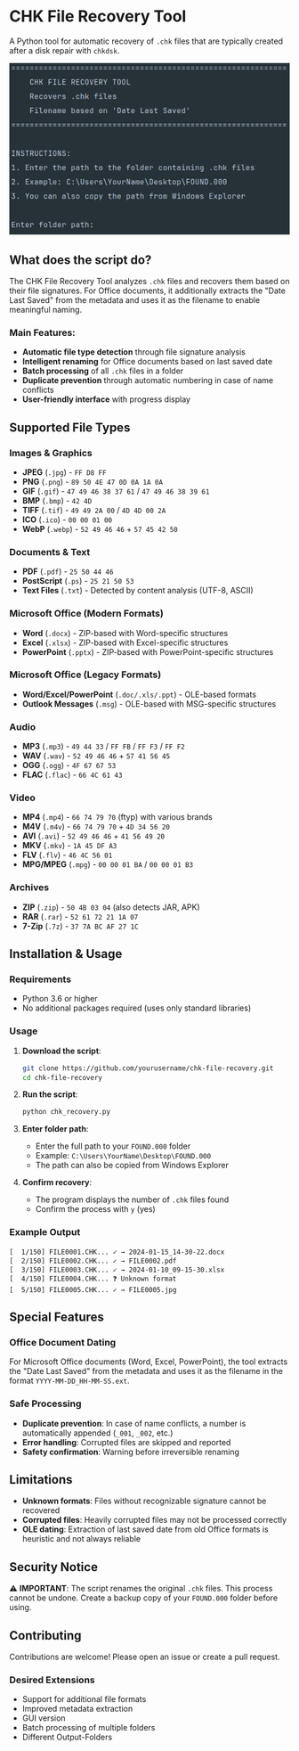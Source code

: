 # CHK File Recovery Tool

A Python tool for automatic recovery of `.chk` files that are typically created after a disk repair with `chkdsk`.

![img.png](assets/img.png)
## What does the script do?

The CHK File Recovery Tool analyzes `.chk` files and recovers them based on their file signatures. For Office documents, it additionally extracts the "Date Last Saved" from the metadata and uses it as the filename to enable meaningful naming.

### Main Features:
- **Automatic file type detection** through file signature analysis
- **Intelligent renaming** for Office documents based on last saved date
- **Batch processing** of all `.chk` files in a folder
- **Duplicate prevention** through automatic numbering in case of name conflicts
- **User-friendly interface** with progress display

## Supported File Types

### Images & Graphics
- **JPEG** (`.jpg`) - `FF D8 FF`
- **PNG** (`.png`) - `89 50 4E 47 0D 0A 1A 0A`
- **GIF** (`.gif`) - `47 49 46 38 37 61` / `47 49 46 38 39 61`
- **BMP** (`.bmp`) - `42 4D`
- **TIFF** (`.tif`) - `49 49 2A 00` / `4D 4D 00 2A`
- **ICO** (`.ico`) - `00 00 01 00`
- **WebP** (`.webp`) - `52 49 46 46` + `57 45 42 50`

### Documents & Text
- **PDF** (`.pdf`) - `25 50 44 46`
- **PostScript** (`.ps`) - `25 21 50 53`
- **Text Files** (`.txt`) - Detected by content analysis (UTF-8, ASCII)

### Microsoft Office (Modern Formats)
- **Word** (`.docx`) - ZIP-based with Word-specific structures
- **Excel** (`.xlsx`) - ZIP-based with Excel-specific structures  
- **PowerPoint** (`.pptx`) - ZIP-based with PowerPoint-specific structures

### Microsoft Office (Legacy Formats)
- **Word/Excel/PowerPoint** (`.doc/.xls/.ppt`) - OLE-based formats
- **Outlook Messages** (`.msg`) - OLE-based with MSG-specific structures

### Audio
- **MP3** (`.mp3`) - `49 44 33` / `FF FB` / `FF F3` / `FF F2`
- **WAV** (`.wav`) - `52 49 46 46` + `57 41 56 45`
- **OGG** (`.ogg`) - `4F 67 67 53`
- **FLAC** (`.flac`) - `66 4C 61 43`

### Video
- **MP4** (`.mp4`) - `66 74 79 70` (ftyp) with various brands
- **M4V** (`.m4v`) - `66 74 79 70` + `4D 34 56 20`
- **AVI** (`.avi`) - `52 49 46 46` + `41 56 49 20`
- **MKV** (`.mkv`) - `1A 45 DF A3`
- **FLV** (`.flv`) - `46 4C 56 01`
- **MPG/MPEG** (`.mpg`) - `00 00 01 BA` / `00 00 01 B3`

### Archives
- **ZIP** (`.zip`) - `50 4B 03 04` (also detects JAR, APK)
- **RAR** (`.rar`) - `52 61 72 21 1A 07`
- **7-Zip** (`.7z`) - `37 7A BC AF 27 1C`

## Installation & Usage

### Requirements
- Python 3.6 or higher
- No additional packages required (uses only standard libraries)

### Usage

1. **Download the script**:
   ```bash
   git clone https://github.com/yourusername/chk-file-recovery.git
   cd chk-file-recovery
   ```

2. **Run the script**:
   ```bash
   python chk_recovery.py
   ```

3. **Enter folder path**:
   - Enter the full path to your `FOUND.000` folder
   - Example: `C:\Users\YourName\Desktop\FOUND.000`
   - The path can also be copied from Windows Explorer

4. **Confirm recovery**:
   - The program displays the number of `.chk` files found
   - Confirm the process with `y` (yes)

### Example Output

```
[  1/150] FILE0001.CHK... ✓ → 2024-01-15_14-30-22.docx
[  2/150] FILE0002.CHK... ✓ → FILE0002.pdf
[  3/150] FILE0003.CHK... ✓ → 2024-01-10_09-15-30.xlsx
[  4/150] FILE0004.CHK... ❓ Unknown format
[  5/150] FILE0005.CHK... ✓ → FILE0005.jpg
```

## Special Features

### Office Document Dating
For Microsoft Office documents (Word, Excel, PowerPoint), the tool extracts the "Date Last Saved" from the metadata and uses it as the filename in the format `YYYY-MM-DD_HH-MM-SS.ext`.

### Safe Processing
- **Duplicate prevention**: In case of name conflicts, a number is automatically appended (`_001`, `_002`, etc.)
- **Error handling**: Corrupted files are skipped and reported
- **Safety confirmation**: Warning before irreversible renaming

## Limitations

- **Unknown formats**: Files without recognizable signature cannot be recovered
- **Corrupted files**: Heavily corrupted files may not be processed correctly
- **OLE dating**: Extraction of last saved date from old Office formats is heuristic and not always reliable

## Security Notice

⚠️ **IMPORTANT**: The script renames the original `.chk` files. This process cannot be undone. Create a backup copy of your `FOUND.000` folder before using.

## Contributing

Contributions are welcome! Please open an issue or create a pull request.

### Desired Extensions
- Support for additional file formats
- Improved metadata extraction
- GUI version
- Batch processing of multiple folders
- Different Output-Folders